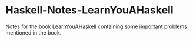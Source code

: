 # Haskell-Notes-LearnYouAHaskell
Notes for the book [LearnYouAHaskell](http://learnyouahaskell.com/chapters) containing some important problems mentioned in the book.
